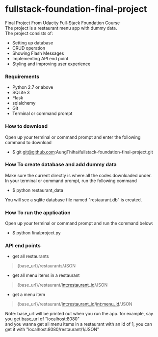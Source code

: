 # fullstack-foundation-final-project
Final Project From Udacity Full-Stack Foundation Course<br>
The project is a restaurant menu app with dummy data.<br>
The project consists of:<br>
* Setting up database
* CRUD operation
* Showing Flash Messages
* Implementing API end point
* Styling and improving user experience

### Requirements
* Python 2.7 or above
* SQLite 3
* Flask
* sqlalchemy
* Git
* Terminal or command prompt

### How to download
Open up your terminal or command prompt and enter the following command to download
* $ git git@github.com:AungThiha/fullstack-foundation-final-project.git

### How To create database and add dummy data
Make sure the current directly is where all the codes downloaded under.<br>
In your terminal or command prompt, run the following command<br>
* $ python restaurant_data

You will see a sqlite database file named "restaurant.db" is created.

### How To run the application
Open up your terminal or command prompt and run the command below:<br>
* $ python finalproject.py

### API end points
* get all restaurants

> {base_url}/restaurants/JSON

* get all menu items in a restaurant

> {base_url}/restaurant/<int:restaurant_id>/JSON

* get a menu item

> {base_url}/restaurant/<int:restaurant_id>/<int:menu_id>/JSON

Note: base_url will be printed out when you run the app.
for example, say you get base_url of "localhost:8080"<br>
and you wanna get all menu items in a restaurant with an id of 1,
you can get it with "localhost:8080/restaurant/1/JSON"